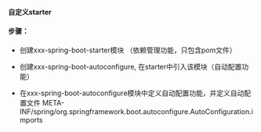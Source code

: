 #### 自定义starter

#### 步骤：
* 创建xxx-spring-boot-starter模块 （依赖管理功能，只包含pom文件）

* 创建xxx-spring-boot-autoconfigure, 在starter中引入该模块（自动配置功能）

* 在xxx-spring-boot-autoconfigure模块中定义自动配置功能，并定义自动配置文件 META-INF/spring/org.springframework.boot.autoconfigure.AutoConfiguration.imports
